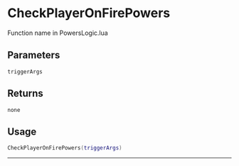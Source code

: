 # CheckPlayerOnFirePowers
Function name in PowersLogic.lua
## Parameters
`triggerArgs`
## Returns
`none`
## Usage
```lua
CheckPlayerOnFirePowers(triggerArgs)
```
---

